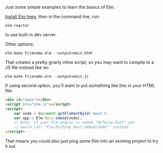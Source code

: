 Just some simple examples to learn the basics of Elm. 

[Install Elm here](https://guide.elm-lang.org/install.html), then in the command line, run:

```shell
elm-reactor
```

to use built-in dev server.

Other options: 

```shell
elm-make Filename.elm --output=main.html
```

That creates a pretty gnarly inline script, so you may want to compile to a JS file instead like so:

```shell
elm-make Filename.elm --output=main.js
```

If using second option, you'll want to put something like this in your HTML file:

```html
<div id="main"></div>
<script src="elm.js"></script>
<script>
    var node = document.getElementById('main');
    var app = Elm.Main.embed(node);
    // Note: if your Elm module is named "MyThing.Root" you
    // would call "Elm.MyThing.Root.embed(node)" instead.
</script>
```

That means you could also just plug some Elm into an existing project to try it out. 